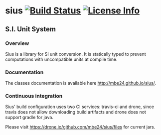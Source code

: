 sius [![Build Status](https://travis-ci.org/mbe24/sius.svg?branch=master)](https://travis-ci.org/mbe24/sius) [![License Info](http://img.shields.io/badge/license-Apache%20License%20v2.0-orange.svg)](https://raw.githubusercontent.com/mbe24/jcurry/master/LICENSE)
====

S.I. Unit System
----------------

### Overview ###

Sius is a library for SI unit conversion. It is statically typed to prevent computations with uncompatible units
at compile time.

### Documentation ###

The classes documentation is available here http://mbe24.github.io/sius/.

### Continuous integration ###

Sius' build configuration uses two CI services: travis-ci and drone, since travis does not allow downloading build artifacts
and drone does not support gradle for java.

Please visit https://drone.io/github.com/mbe24/sius/files for current jars.
